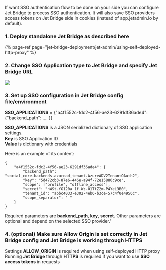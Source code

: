 [comment]: # ($page_title=SSO on self-deployed Jet Bridge)

If want SSO authentication flow to be done on your side you can configure Jet Bridge to process SSO authentication. It will also save SSO providers access tokens on Jet Bridge side in cookies \(instead of app.jetadmin.io by default\).

### 1. Deploy standalone Jet Bridge as described here

{% page-ref page="jet-bridge-deployment/jet-admin/using-self-deployed-http-proxy" %}

### 2. Change SSO Application type to Jet Bridge and specify Jet Bridge URL

![](https://gblobscdn.gitbook.com/assets%2F-LQ08RFAKZvFADEiXKFy%2F-MDaQnSoEn6OcJ8QLGTW%2F-MDaTcwhayeL6nLdvaLU%2Fimage.png?alt=media&token=a51d2c34-16c5-4473-b449-6f5b3638e95e)



### 3. Set up SSO configuration in Jet Bridge config file/environment

**SSO\_APPLICATIONS** = {"a4f1552c-fdc2-4f56-ae23-6291df36ade4": {"backend\_path": .... }}

**SSO\_APPLICATIONS** is a JSON serialized dictionary of SSO application settings.   
**Key** is SSO Application ID  
**Value** is dictionary with credentials

  
Here is an example of its content:

```text
{
    "a4f1552c-fdc2-4f56-ae23-6291df36ade4": {
        "backend_path": "social_core.backends.azuread_tenant.AzureADV2TenantOAuth2",
        "key": "5d472cb3-87e6-446e-a94f-72e15880c9ce",
        "scope": ["profile", "offline_access"],
        "secret": "nWSt.YG120a_1f.Wz-01TtZ2m-P4YeL3B0",
        "tenant_id": "abbc4033-e302-4eb6-b3ce-57c4f0e4956c",
        "scope_separator": " "
    }
}
```

Required parameters are **backend\_path**, **key**, **secret.** Other parameters are optional and depend on the selected SSO provider.'

### 4. \(optional\) Make sure Allow Origin is set correctly in Jet Bridge config and Jet Bridge is working through HTTPS

Settings **ALLOW\_ORIGIN** is required when using self-deployed HTTP proxy  
Running **Jet Bridge** through **HTTPS** is required if you want to use **SSO access tokens** in requests

